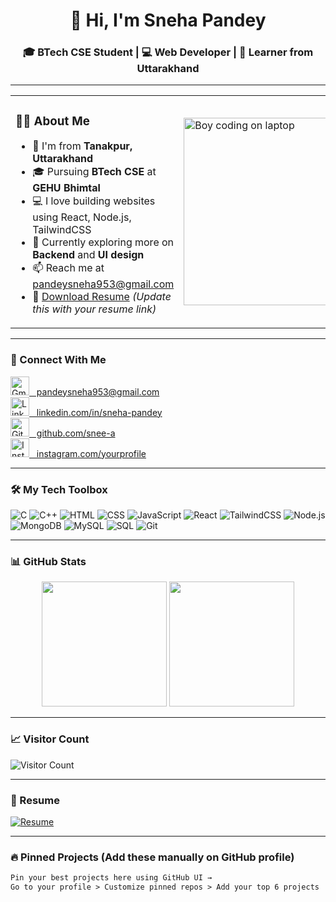 <!-- Sneha Pandey GitHub Profile README -->

<h1 align="center">👋 Hi, I'm Sneha Pandey</h1>
<h3 align="center">🎓 BTech CSE Student | 💻 Web Developer | 🌱 Learner from Uttarakhand</h3>

---

<!-- About Me with GIF -->
<table>
  <tr>
    <td>

### 🙋‍♀️ About Me

- 🏡 I'm from **Tanakpur, Uttarakhand**  
- 🎓 Pursuing **BTech CSE** at **GEHU Bhimtal**  
- 💻 I love building websites using React, Node.js, TailwindCSS  
- 🌱 Currently exploring more on **Backend** and **UI design**  
- 📫 Reach me at [pandeysneha953@gmail.com](mailto:pandeysneha953@gmail.com)  
- 📁 [Download Resume](#) *(Update this with your resume link)*

</td>
<td>
  <img src="https://media.tenor.com/qJ5evVs-_uUAAAAC/coding.gif" alt="Boy coding on laptop" width="300" />
</td>
  </tr>
</table>

---

### 🔗 Connect With Me

<p align="left">

<a href="mailto:pandeysneha953@gmail.com" target="_blank">
  <img src="https://img.icons8.com/color/48/gmail-new.png" alt="Gmail" height="30" />
  &nbsp; pandeysneha953@gmail.com
</a>  
<br/>

<a href="https://www.linkedin.com/in/sneha-pandey" target="_blank">
  <img src="https://img.icons8.com/color/48/linkedin.png" alt="LinkedIn" height="30"/>
  &nbsp; linkedin.com/in/sneha-pandey
</a>  
<br/>

<a href="https://github.com/snee-a" target="_blank">
  <img src="https://img.icons8.com/ios-glyphs/30/000000/github.png" alt="GitHub" height="30"/>
  &nbsp; github.com/snee-a
</a>  
<br/>

<a href="https://instagram.com/" target="_blank">
  <img src="https://img.icons8.com/fluency/48/instagram-new.png" alt="Instagram" height="30"/>
  &nbsp; instagram.com/yourprofile
</a>  

</p>

---

### 🛠️ My Tech Toolbox

![C](https://img.shields.io/badge/C-00599C?style=for-the-badge&logo=c&logoColor=white)
![C++](https://img.shields.io/badge/C++-00599C?logo=cplusplus&logoColor=white&style=for-the-badge)
![HTML](https://img.shields.io/badge/HTML5-E34F26?logo=html5&logoColor=white&style=for-the-badge)
![CSS](https://img.shields.io/badge/CSS3-1572B6?logo=css3&logoColor=white&style=for-the-badge)
![JavaScript](https://img.shields.io/badge/JavaScript-F7DF1E?logo=javascript&logoColor=black&style=for-the-badge)
![React](https://img.shields.io/badge/React-61DAFB?logo=react&logoColor=black&style=for-the-badge)
![TailwindCSS](https://img.shields.io/badge/TailwindCSS-38B2AC?logo=tailwind-css&logoColor=white&style=for-the-badge)
![Node.js](https://img.shields.io/badge/Node.js-339933?logo=nodedotjs&logoColor=white&style=for-the-badge)
![MongoDB](https://img.shields.io/badge/MongoDB-47A248?logo=mongodb&logoColor=white&style=for-the-badge)
![MySQL](https://img.shields.io/badge/MySQL-4479A1?logo=mysql&logoColor=white&style=for-the-badge)
![SQL](https://img.shields.io/badge/SQL-4479A1?logo=sqlite&logoColor=white&style=for-the-badge)
![Git](https://img.shields.io/badge/Git-F05032?logo=git&logoColor=white&style=for-the-badge)

---

### 📊 GitHub Stats

<div align="center">
  <img height="200em" src="https://github-readme-stats.vercel.app/api?username=snee-a&show_icons=true&theme=tokyonight&hide_border=true" />
  <img height="200em" src="https://github-readme-stats.vercel.app/api/top-langs/?username=snee-a&layout=compact&theme=tokyonight&hide_border=true" />
</div>

---

### 📈 Visitor Count

![Visitor Count](https://komarev.com/ghpvc/?username=snee-a&label=Profile%20views&color=0e75b6&style=flat)

---

### 📄 Resume

[![Resume](https://img.shields.io/badge/My_Resume-View-blue)](https://geuac-my.sharepoint.com/:b:/g/personal/rahulsinghbora_22041049_gehu_ac_in/ETrlz4oZiSlBrJH4XeDFVLQBJW9lkdePb0f9PFCsXPeGDA?e=f1oTZN )

---

### 🔥 Pinned Projects (Add these manually on GitHub profile)

```markdown
Pin your best projects here using GitHub UI →
Go to your profile > Customize pinned repos > Add your top 6 projects
